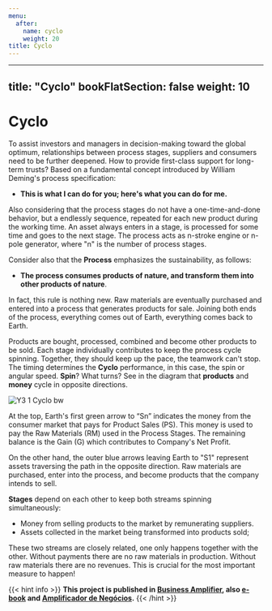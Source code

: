 ```yaml
---
menu:
  after:
    name: cyclo
    weight: 20
title: Cyclo
---
```

---
title: "Cyclo"
bookFlatSection: false
weight: 10
---

# Cyclo

To assist investors and managers in decision-making toward the global optimum, relationships between process stages, suppliers and consumers need to be further deepened. How to provide first-class support for long-term trusts? Based on a fundamental concept introduced by William Deming's process specification:

- **This is what I can do for you; here's what you can do for me.**

Also considering that the process stages do not have a one-time-and-done behavior, but a endlessly sequence, repeated for each new product during the working time. An asset always enters in a stage, is processed for some time and goes to the next stage. The process acts as n-stroke engine or n-pole generator, where "n" is the number of process stages.

Consider also that the **Process** emphasizes the sustainability, as follows:

- **The process consumes products of nature, and transform them into other products of nature**.

In fact, this rule is nothing new. Raw materials are eventually purchased and entered into a process that generates products for sale. Joining both
ends of the process, everything comes out of Earth, everything comes back to Earth.

Products are bought, processed, combined and become other products to be sold. Each stage individually contributes to keep the process cycle spinning. Together, they  should keep up the pace, the teamwork can't stop. The timing determines the **Cyclo** performance, in this case, the spin or angular speed. **Spin**? What turns? See in the diagram that **products** and **money** cycle in opposite directions.

![Y3 1 Cyclo bw](https://user-images.githubusercontent.com/86032/79046804-5dd41d00-7be9-11ea-9239-780095caaffb.png)

At the top, Earth's first green arrow to “Sn” indicates the money from the consumer market that pays for Product Sales (PS). This money is used to pay the Raw Materials (RM) used in the Process Stages. The remaining balance is the Gain (G) which contributes to Company's Net Profit.

On the other hand, the outer blue arrows leaving Earth to "S1" represent assets traversing the path in the opposite direction. Raw materials are purchased, enter into the process, and become products that the company intends to sell.

**Stages** depend on each other to keep both streams spinning simultaneously:

- Money from selling products to the market by remunerating suppliers.
- Assets collected in the market being transformed into products sold;

These two streams are closely related, one only happens together with the other. Without payments there are no raw materials in production. Without raw materials there are no revenues. This is crucial for the most important measure to happen!

{{< hint info >}}
**This project is published in [Business Amplifier](https://www.amazon.com/Business-Amplifier-M-Sc-Motta-Lopes/dp/B083XGK14Q), also [e-book](https://www.amazon.com/Business-Amplifier-Jose-Motta-Lopes-ebook-dp-B086L6V6QY/dp/B086L6V6QY/) and [Amplificador de Negócios](https://www.amazon.com/M-Sc-Jose-Motta-Lopes/dp/8592301009).**
{{< /hint >}}
